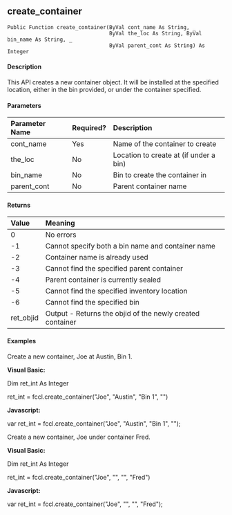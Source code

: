 create_container
----------------

```
Public Function create_container(ByVal cont_name As String, _
                                 ByVal the_loc As String, ByVal bin_name As String, _
                                 ByVal parent_cont As String) As Integer
```

#### Description

This API creates a new container object. It will be installed at the specified location, either in the bin provided, or under the container specified.

#### Parameters

| Parameter Name | Required? | Description |
|:--- |:--- |:--- |
| cont_name | Yes | Name of the container to create |
| the_loc | No | Location to create at (if under a bin) |
| bin_name | No | Bin to create the container in |
| parent_cont | No | Parent container name |

#### Returns

| Value | Meaning |
|:--- |:--- |
| 0 | No errors |
| -1 | Cannot specify both a bin name and container name |
| -2 | Container name is already used |
| -3 | Cannot find the specified parent container |
| -4 | Parent container is currently sealed |
| -5 | Cannot find the specified inventory location |
| -6 | Cannot find the specified bin |
| ret_objid | Output - Returns the objid of the newly created container |

#### Examples

Create a new container, Joe at Austin, Bin 1.

**Visual Basic:**

Dim ret_int As Integer

ret_int = fccl.create_container("Joe", "Austin", "Bin 1", "")

**Javascript:**

var ret_int = fccl.create_container("Joe", "Austin", "Bin 1", "");

 Create a new container, Joe under container Fred.

**Visual Basic:**

Dim ret_int As Integer

ret_int = fccl.create_container("Joe", "", "", "Fred")

**Javascript:**

var ret_int = fccl.create_container("Joe", "", "", "Fred");
